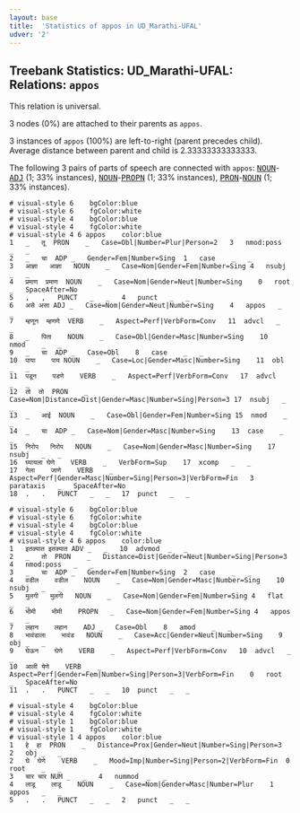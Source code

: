 ```yaml
---
layout: base
title:  'Statistics of appos in UD_Marathi-UFAL'
udver: '2'
---
```


## Treebank Statistics: UD_Marathi-UFAL: Relations: `appos`

This relation is universal.

3 nodes (0%) are attached to their parents as `appos`.

3 instances of `appos` (100%) are left-to-right (parent precedes child).
Average distance between parent and child is 2.33333333333333.

The following 3 pairs of parts of speech are connected with `appos`: <tt><a href="mr_ufal-pos-NOUN.html">NOUN</a></tt>-<tt><a href="mr_ufal-pos-ADJ.html">ADJ</a></tt> (1; 33% instances), <tt><a href="mr_ufal-pos-NOUN.html">NOUN</a></tt>-<tt><a href="mr_ufal-pos-PROPN.html">PROPN</a></tt> (1; 33% instances), <tt><a href="mr_ufal-pos-PRON.html">PRON</a></tt>-<tt><a href="mr_ufal-pos-NOUN.html">NOUN</a></tt> (1; 33% instances).


~~~ conllu
# visual-style 6	bgColor:blue
# visual-style 6	fgColor:white
# visual-style 4	bgColor:blue
# visual-style 4	fgColor:white
# visual-style 4 6 appos	color:blue
1	_	तू	PRON	_	Case=Obl|Number=Plur|Person=2	3	nmod:poss	_	_
2	_	चा	ADP	_	Gender=Fem|Number=Sing	1	case	_	_
3	आज्ञा	आज्ञा	NOUN	_	Case=Nom|Gender=Fem|Number=Sing	4	nsubj	_	_
4	प्रमाण	प्रमाण	NOUN	_	Case=Nom|Gender=Neut|Number=Sing	0	root	_	SpaceAfter=No
5	,	,	PUNCT	_	_	4	punct	_	_
6	असे	असा	ADJ	_	Case=Nom|Gender=Neut|Number=Sing	4	appos	_	_
7	म्हणून	म्हणणे	VERB	_	Aspect=Perf|VerbForm=Conv	11	advcl	_	_
8	_	पिता	NOUN	_	Case=Obl|Gender=Masc|Number=Sing	10	nmod	_	_
9	_	चा	ADP	_	Case=Obl	8	case	_	_
10	पाया	पाय	NOUN	_	Case=Loc|Gender=Masc|Number=Sing	11	obl	_	_
11	पडून	पडणे	VERB	_	Aspect=Perf|VerbForm=Conv	17	advcl	_	_
12	तो	तो	PRON	_	Case=Nom|Distance=Dist|Gender=Masc|Number=Sing|Person=3	17	nsubj	_	_
13	_	आई	NOUN	_	Case=Obl|Gender=Fem|Number=Sing	15	nmod	_	_
14	_	चा	ADP	_	Case=Nom|Gender=Masc|Number=Sing	13	case	_	_
15	निरोप	निरोप	NOUN	_	Case=Nom|Gender=Masc|Number=Sing	17	nsubj	_	_
16	घ्यायला	घेणे	VERB	_	VerbForm=Sup	17	xcomp	_	_
17	गेला	जाणे	VERB	_	Aspect=Perf|Gender=Masc|Number=Sing|Person=3|VerbForm=Fin	3	parataxis	_	SpaceAfter=No
18	.	.	PUNCT	_	_	17	punct	_	_

~~~


~~~ conllu
# visual-style 6	bgColor:blue
# visual-style 6	fgColor:white
# visual-style 4	bgColor:blue
# visual-style 4	fgColor:white
# visual-style 4 6 appos	color:blue
1	इतक्यात	इतक्यात	ADV	_	_	10	advmod	_	_
2	_	तो	PRON	_	Distance=Dist|Gender=Neut|Number=Sing|Person=3	4	nmod:poss	_	_
3	_	चा	ADP	_	Gender=Fem|Number=Sing	2	case	_	_
4	वडील	वडील	NOUN	_	Case=Nom|Gender=Masc|Number=Sing	10	nsubj	_	_
5	मुलगी	मुलगी	NOUN	_	Case=Nom|Gender=Fem|Number=Sing	4	flat	_	_
6	भीमी	भीमी	PROPN	_	Case=Nom|Gender=Fem|Number=Sing	4	appos	_	_
7	लहान	लहान	ADJ	_	Case=Obl	8	amod	_	_
8	भावंडाला	भावंड	NOUN	_	Case=Acc|Gender=Neut|Number=Sing	9	obj	_	_
9	घेऊन	घेणे	VERB	_	Aspect=Perf|VerbForm=Conv	10	advcl	_	_
10	आली	येणे	VERB	_	Aspect=Perf|Gender=Fem|Number=Sing|Person=3|VerbForm=Fin	0	root	_	SpaceAfter=No
11	.	.	PUNCT	_	_	10	punct	_	_

~~~


~~~ conllu
# visual-style 4	bgColor:blue
# visual-style 4	fgColor:white
# visual-style 1	bgColor:blue
# visual-style 1	fgColor:white
# visual-style 1 4 appos	color:blue
1	हे	हा	PRON	_	Distance=Prox|Gender=Neut|Number=Sing|Person=3	2	obj	_	_
2	घे	घेणे	VERB	_	Mood=Imp|Number=Sing|Person=2|VerbForm=Fin	0	root	_	_
3	चार	चार	NUM	_	_	4	nummod	_	_
4	लाडू	लाडू	NOUN	_	Case=Nom|Gender=Masc|Number=Plur	1	appos	_	_
5	.	.	PUNCT	_	_	2	punct	_	_

~~~


